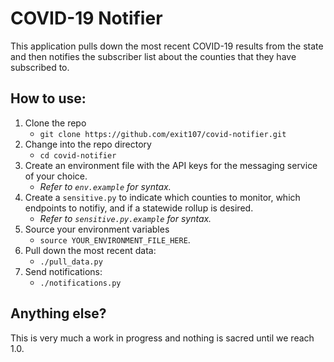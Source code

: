 # COVID-19 Notifier
This application pulls down the most recent COVID-19 results from the state and then notifies the subscriber list about the counties that they have subscribed to.

## How to use:
1.  Clone the repo
	* `git clone https://github.com/exit107/covid-notifier.git`
2. Change into the repo directory
	* `cd covid-notifier`
3. Create an environment file with the API keys for the messaging service of your choice.
	* _Refer to `env.example` for syntax._
4. Create a `sensitive.py` to indicate which counties to monitor, which endpoints to notifiy, and if a statewide rollup is desired.
	* _Refer to `sensitive.py.example` for syntax._
6. Source your environment variables 
	* `source YOUR_ENVIRONMENT_FILE_HERE`.
7. Pull down the most recent data: 
	* `./pull_data.py`
8. Send notifications: 
	* `./notifications.py`

## Anything else?
This is very much a work in progress and nothing is sacred until we reach 1.0.
